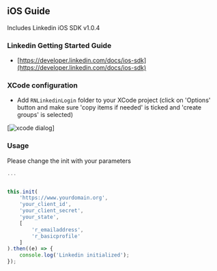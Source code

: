 iOS Guide
---------

Includes Linkedin iOS SDK v1.0.4

### Linkedin Getting Started Guide

-	[https://developer.linkedin.com/docs/ios-sdk](https://developer.linkedin.com/docs/ios-sdk)

### XCode configuration

-	Add `RNLinkedinLogin` folder to your XCode project (click on 'Options' button and make sure 'copy items if needed' is ticked and 'create groups' is selected)

[![xcode dialog](https://github.com/jodybrewster/react-native-linkedin-login/raw/master/md/assets/save.png)\]


### Usage

Please change the init with your parameters

```js
...


this.init(
	'https://www.yourdomain.org',
	'your_client_id',
	'your_client_secret',
	'your_state',
	[
		'r_emailaddress',
		'r_basicprofile'
	]
).then((e) => {
	console.log('Linkedin initialized');
});
```
